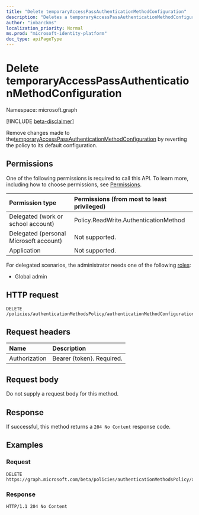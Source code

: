```yaml
---
title: "Delete temporaryAccessPassAuthenticationMethodConfiguration"
description: "Deletes a temporaryAccessPassAuthenticationMethodConfiguration object."
author: "inbarckms"
localization_priority: Normal
ms.prod: "microsoft-identity-platform"
doc_type: apiPageType
---
```


# Delete temporaryAccessPassAuthenticationMethodConfiguration
Namespace: microsoft.graph

[!INCLUDE [beta-disclaimer](../../includes/beta-disclaimer.md)]

Remove changes made to the[temporaryAccessPassAuthenticationMethodConfiguration](../resources/temporaryaccesspassauthenticationmethodconfiguration.md) by reverting the policy to its default configuration.

## Permissions
One of the following permissions is required to call this API. To learn more, including how to choose permissions, see [Permissions](/graph/permissions-reference).


|Permission type|Permissions (from most to least privileged)|
|:---|:---|
|Delegated (work or school account)|Policy.ReadWrite.AuthenticationMethod|
|Delegated (personal Microsoft account)|Not supported.|
|Application|Not supported.|

For delegated scenarios, the administrator needs one of the following [roles](/azure/active-directory/users-groups-roles/directory-assign-admin-roles#available-roles):

* Global admin

## HTTP request

<!-- {
  "blockType": "ignored"
}
-->
``` http
DELETE /policies/authenticationMethodsPolicy/authenticationMethodConfigurations/TemporaryAccessPass
```


## Request headers
|Name|Description|
|:---|:---|
|Authorization|Bearer {token}. Required.|

## Request body
Do not supply a request body for this method.

## Response

If successful, this method returns a `204 No Content` response code.

## Examples

### Request
<!-- {
  "blockType": "request",
  "name": "delete_fido2authenticationmethodconfiguration"
}
-->
``` http
DELETE https://graph.microsoft.com/beta/policies/authenticationMethodsPolicy/authenticationMethodConfigurations/TemporaryAccessPass
```


### Response

<!-- {
  "blockType": "response",
  "truncated": true
}
-->
``` http
HTTP/1.1 204 No Content
```
